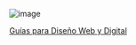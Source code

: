 ![image](https://dl.dropboxusercontent.com/u/2402696/external/logo-sancho.png)

[Guías para Diseño Web y Digital](http://sanchobbdo.github.io/web-design-files-guide/)
